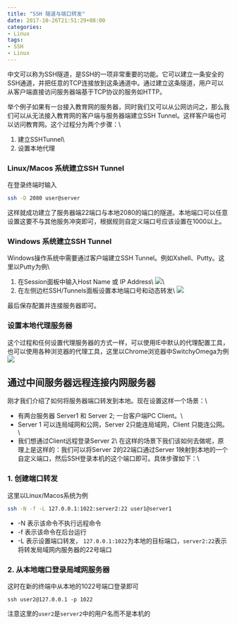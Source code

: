 ```yaml
---
title: "SSH 隧道与端口转发"
date: 2017-10-26T21:51:29+08:00
categories:
- Linux
tags:
- SSH
- Linux
---
```


中文可以称为SSH隧道，是SSH的一项非常重要的功能。它可以建立一条安全的SSH通道，并把任意的TCP连接放到这条通道中。通过建立这条隧道，用户可以从客户端直接访问服务器端基于TCP协议的服务如HTTP。

<!--more-->

举个例子如果有一台接入教育网的服务器，同时我们又可以从公网访问之，那么我们可以从无法接入教育网的客户端与服务器端建立SSH Tunnel。这样客户端也可以访问教育网。这个过程分为两个步骤：\\
1. 建立SSHTunnel\\
2. 设置本地代理

### Linux/Macos 系统建立SSH Tunnel
在登录终端时输入
```Bash
ssh -D 2080 user@server
```
这样就成功建立了服务器端22端口与本地2080的端口的隧道。本地端口可以任意设置这要不与其他服务冲突即可，根据规则自定义端口号应该设置在1000以上。


### Windows 系统建立SSH Tunnel
Windows操作系统中需要通过客户端建立SSH Tunnel。例如Xshell、Putty。这里以Putty为例\\
1. 在Session面板中输入Host Name 或 IP Address\\
![](/img/ssh-tunnel/fig1.png)\\
2. 在左侧边栏SSH/Tunnels面板设置本地端口号和动态转发\\
![](/img/ssh-tunnel/fig2.png)

最后保存配置并连接服务器即可。

### 设置本地代理服务器
这个过程和任何设置代理服务器的方式一样，可以使用IE中默认的代理配置工具，也可以使用各种浏览器的代理工具，这里以Chrome浏览器中SwitchyOmega为例
![](/img/ssh-tunnel/fig3.png)

## 通过中间服务器远程连接内网服务器
刚才我们介绍了如何将服务器端口转发到本地。现在设置这样一个场景：\\
- 有两台服务器 Server1 和 Server 2; 一台客户端PC Client。\\
- Server 1 可以连局域网和公网，Server 2只能连局域网，Client 只能连公网。\\
- 我们想通过Client远程登录Server 2\\
在这样的场景下我们该如何去做呢，原理上是这样的：我们可以将Server 2的22端口通过Server 1映射到本地的一个自定义端口，然后SSH登录本机的这个端口即可。具体步骤如下：\\
### 1. 创建端口转发
这里以Linux/Macos系统为例
```bash
ssh -N -f -L 127.0.0.1:1022:server2:22 user1@server1
```
- -N 表示该命令不执行远程命令
- -f 表示该命令在后台运行
- -L 表示设置端口转发， `127.0.0.1:1022`为本地的目标端口，`server2:22`表示将转发局域网内服务器的22号端口

### 2. 从本地端口登录局域网服务器
这时在新的终端中从本地的1022号端口登录即可
```
ssh user2@127.0.0.1 -p 1022
```
注意这里的`user2`是`server2`中的用户名而不是本机的
